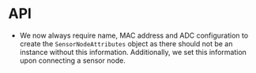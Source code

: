 # API

- We now always require name, MAC address and ADC configuration to create the `SensorNodeAttributes` object as there should not be an instance without this information. Additionally, we set this information upon connecting a sensor node.
